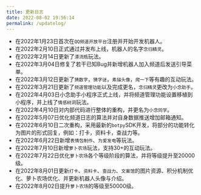 ```yaml
---
title: 更新日志
date: 2022-08-02 19:56:14
permalink: /updatelog/
---
```

- 在2022年1月23日首次在`QQ频道开放平台`注册并开始开发机器人。
- 在2022年2月10日正式通过并发布上线，机器人的名字`念归精灵`。
- 在2022年2月14日更新了`漂流瓶`玩法。
- 在2022年3月04日修复了若干已知Bug并新增机器人加入频道后发送引导菜单。
- 在2022年3月12日更新了`猜数字`，`猜字谜`，`素描头像`，`爬一下`等有趣的互动玩法。
- 在2022年3月21日更新了`频道管理功能`以及完成更名，`念归精灵`更改为`小念助手`。
- 在2022年4月03日小念助手小程序正式上线，并将频道管理功能设置移植到小程序，并上线了`情感树洞`玩法。
- 在2022年4月10日对内部代码进行整体的重构，并更名为`小念同学`。
- 在2022年5月07日优化频道日志的算法并对自身数据推送增加邮箱通知。
- 在2022年6月10日二次重构，采用最新的`botpy`SDK开发，将部分的功能转化为图片的形式回复，例如：打卡，资料卡，查战力等。
- 在2022年6月22日新增`表情包制作`、`为爱发电`等玩法。
- 在2022年7月10日新增`萝卜农场`玩法，支持30+的互动玩法。
- 在2022年7月22日优化`萝卜农场`各个等级阶段的算法，并将等级提升至20000级。
- 在2022年8月01日更新`打卡`、`资料卡`、`查战力`、`文案馆`的图片资源、积分机制优化、萝卜农场优化、并更新机器人头像与介绍。
- 在2022年8月02日提升`萝卜农场`的等级至50000级。